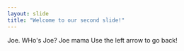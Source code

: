 ```yaml
---
layout: slide
title: "Welcome to our second slide!"
---
```

Joe. WHo's Joe? Joe mama
Use the left arrow to go back!
